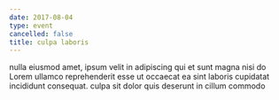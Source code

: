 ```yaml
---
date: 2017-08-04
type: event
cancelled: false
title: culpa laboris
---
```

nulla eiusmod amet, ipsum velit in adipiscing qui et sunt magna nisi do Lorem ullamco reprehenderit esse ut occaecat ea sint laboris cupidatat incididunt consequat. culpa sit dolor quis deserunt in cillum commodo